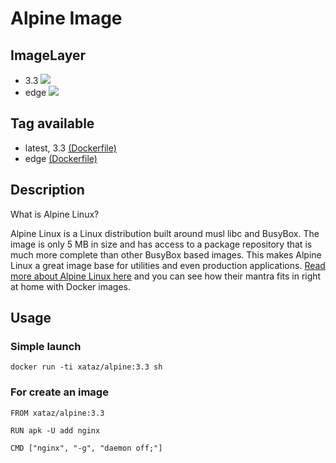 # Alpine Image

## ImageLayer
* 3.3 [![](https://badge.imagelayers.io/xataz/alpine:3.3.svg)](https://imagelayers.io/?images=xataz/alpine:3.3 'Get your own badge on imagelayers.io')
* edge [![](https://badge.imagelayers.io/xataz/alpine:edge.svg)](https://imagelayers.io/?images=xataz/alpine:edge 'Get your own badge on imagelayers.io')

## Tag available
* latest, 3.3 [(Dockerfile)](https://github.com/xataz/dockerfiles/tree/master/alpine/3.3/Dockerfile)
* edge [(Dockerfile)](https://github.com/xataz/dockerfiles/tree/master/alpine/edge/Dockerfile)

## Description
What is Alpine Linux?

Alpine Linux is a Linux distribution built around musl libc and BusyBox. The image is only 5 MB in size and has access to a package repository that is much more complete than other BusyBox based images. This makes Alpine Linux a great image base for utilities and even production applications. [Read more about Alpine Linux here](http://www.alpinelinux.org/) and you can see how their mantra fits in right at home with Docker images.


## Usage
### Simple launch
```
docker run -ti xataz/alpine:3.3 sh
```
### For create an image
```
FROM xataz/alpine:3.3

RUN apk -U add nginx

CMD ["nginx", "-g", "daemon off;"]
```

